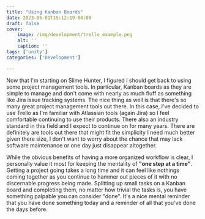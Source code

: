 ```yaml
---
title: "Using Kanban Boards"
date: 2023-05-01T15:12:19-04:00
draft: false
cover: 
    image: /img/development/trello_example.png
    alt: ''
    caption: ''
tags: ['unity']
categories: ['Development']

---
```


Now that I'm starting on Slime Hunter, I figured I should get back to using some project management tools. In particular, Kanban boards as they are simple to manage and don't come with nearly as much fluff as something like Jira issue tracking systems. The nice thing as well is that there's so many great project management tools out there. In this case, I've decided to use Trello as I'm familiar with Atlassian tools (again Jira) so I feel comfortable continuing to use their products. There also an industry standard in this field and I expect to continue on for many years. There are definitely are tools out there that might fit the simplicity I need much better given there size, I don't want to worry about the chance that may lack software maintenance or one day just disappear altogether.

While the obvious benefits of having a more organized workflow is clear, I personally value it most for keeping the mentality of **"one step at a time"**. Getting a project going takes a long time and it can feel like nothings coming together as you continue to hammer out pieces of it with no discernable progress being made. Splitting up small tasks on a Kanban board and completing them, no matter how trivial the tasks is, you have something palpable you can consider "done". It's a nice mental reminder that you have done something today and a reminder of all that you've done the days before.
